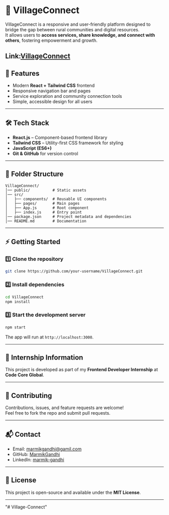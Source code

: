 # 🌾 VillageConnect

VillageConnect is a responsive and user-friendly platform designed to bridge the gap between rural communities and digital resources.  
It allows users to **access services, share knowledge, and connect with others**, fostering empowerment and growth.

Link:[VillageConnect](https://village-connect-marmik.netlify.app/)
---

## 🚀 Features
- Modern **React + Tailwind CSS** frontend
- Responsive navigation bar and pages
- Service exploration and community connection tools
- Simple, accessible design for all users

---

## 🛠️ Tech Stack
- **React.js** – Component-based frontend library
- **Tailwind CSS** – Utility-first CSS framework for styling
- **JavaScript (ES6+)**
- **Git & GitHub** for version control

---

## 📂 Folder Structure
```
VillageConnect/
│── public/          # Static assets
│── src/
│   ├── components/  # Reusable UI components
│   ├── pages/       # Main pages
│   ├── App.js       # Root component
│   ├── index.js     # Entry point
│── package.json     # Project metadata and dependencies
│── README.md        # Documentation
```

---

## ⚡ Getting Started

### 1️⃣ Clone the repository
```bash
git clone https://github.com/your-username/VillageConnect.git
```

### 2️⃣ Install dependencies
```bash
cd VillageConnect
npm install
```

### 3️⃣ Start the development server
```bash
npm start
```
The app will run at `http://localhost:3000`.

---

## 📜 Internship Information
This project is developed as part of my **Frontend Developer Internship** at **Code Core Global**.  

---

## 🤝 Contributing
Contributions, issues, and feature requests are welcome!  
Feel free to fork the repo and submit pull requests.

---

## 📬 Contact

- Email: [marmikgandhi@gamil.com](mailto:marmikgandhi@gamil.com)
- GitHub: [MarmikGandhi](https://github.com/MarmikGandhi)
- LinkedIn: [marmik-gandhi](https://www.linkedin.com/in/marmik-gandhi/)

---

## 📄 License
This project is open-source and available under the **MIT License**.

---
"# Village-Connect" 



